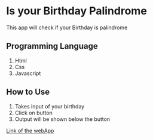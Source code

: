 # Is your Birthday Palindrome

This app will check if your Birthday is palindrome 


## Programming Language
 1. Html
 2. Css
 3. Javascript

## How to Use 

1. Takes input of your birthday
2. Click on  button
3. Output will be shown below the button


[Link of the webApp](https://hoshiyarbalak-palindrome.netlify.app/)

